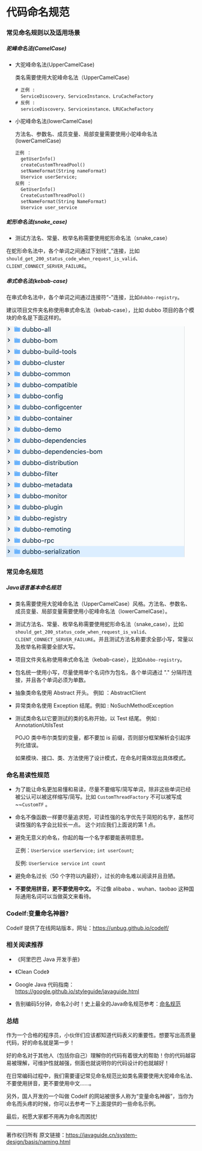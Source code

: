 # 代码命名规范

### 常见命名规则以及适用场景

##### 驼峰命名法(CamelCase)

- 大驼峰命名法(UpperCamelCase)

  类名需要使用大驼峰命名法（UpperCamelCase）

  ```text
  # 正例 : 
  	ServiceDiscovery、ServiceInstance、LruCacheFactory
  # 反例 :
  	serviceDiscovery、Serviceinstance、LRUCacheFactory
  ```

- 小驼峰命名法(lowerCamelCase)

  方法名、参数名、成员变量、局部变量需要使用小驼峰命名法(lowerCamelCase)

  ```
  正例 ：
  	getUserInfo()
  	createCustomThreadPool()
  	setNameFormat(String nameFormat)
  	Uservice userService;
  反例 ：
  	GetUserInfo()
  	CreateCustomThreadPool()
  	setNameFormat(String NameFormat)
  	Uservice user_service
  ```

##### 蛇形命名法(snake_case)

- 测试方法名、常量、枚举名称需要使用蛇形命名法（snake_case）

在蛇形命名法中，各个单词之间通过下划线“_”连接，比如`should_get_200_status_code_when_request_is_valid`、`CLIENT_CONNECT_SERVER_FAILURE`。

##### 串式命名法(kebab-case)

在串式命名法中，各个单词之间通过连接符“-”连接，比如`dubbo-registry`。

建议项目文件夹名称使用串式命名法（kebab-case），比如 dubbo 项目的各个模块的命名是下面这样的。

![](https://github.com/shmily0021/Blog-note-gitalk/blob/main/img/Code-naming/%E4%BB%A3%E7%A0%81%E5%91%BD%E5%90%8D-01.png?raw=true)

### 常见命名规范

##### Java语言基本命名规范

- 类名需要使用大驼峰命名法（UpperCamelCase）风格。方法名、参数名、成员变量、局部变量需要使用小驼峰命名法（lowerCamelCase）。

- 测试方法名、常量、枚举名称需要使用蛇形命名法（snake_case），比如`should_get_200_status_code_when_request_is_valid`、`CLIENT_CONNECT_SERVER_FAILURE`。并且测试方法名称要求全部小写，常量以及枚举名称需要全部大写。

- 项目文件夹名称使用串式命名法（kebab-case），比如`dubbo-registry`。

- 包名统一使用小写，尽量使用单个名词作为包名，各个单词通过 "." 分隔符连接，并且各个单词必须为单数。

- 抽象类命名使用 Abstract 开头。 例如 ：AbstractClient 

- 异常类命名使用 Exception 结尾。例如 : NoSuchMethodException 

- 测试类命名以它要测试的类的名称开始，以 Test 结尾。 例如 : AnnotationUtilsTest 

  POJO 类中布尔类型的变量，都不要加 is 前缀，否则部分框架解析会引起序列化错误。

  如果模块、接口、类、方法使用了设计模式，在命名时需体现出具体模式。

### 命名易读性规范

- 为了能让命名更加易懂和易读，尽量不要缩写/简写单词，除非这些单词已经被公认可以被这样缩写/简写。比如 `CustomThreadFactory` 不可以被写成 ~~`CustomTF` 。

- 命名不像函数一样要尽量追求短，可读性强的名字优先于简短的名字，虽然可读性强的名字会比较长一点。 这个对应我们上面说的第 1 点。

- 避免无意义的命名，你起的每一个名字都要能表明意思。

  正例：`UserService userService;` `int userCount`;

  反例: `UserService service` `int count`

- 避免命名过长（50 个字符以内最好），过长的命名难以阅读并且丑陋。
- **不要使用拼音，更不要使用中文。** 不过像 alibaba 、wuhan、taobao 这种国际通用名词可以当做英文来看待。

### Codelf:变量命名神器?

Codelf 提供了在线网站版本，网址：https://unbug.github.io/codelf/

### 相关阅读推荐

- 《阿里巴巴 Java 开发手册》

- 《Clean Code》

-   Google Java 代码指南：https://google.github.io/styleguide/javaguide.html

-   告别编码5分钟，命名2小时！史上最全的Java命名规范参考：<a href="https://www.cnblogs.com/liqiangchn/p/12000361.html">命名规范</a>

### 总结

作为一个合格的程序员，小伙伴们应该都知道代码表义的重要性。想要写出高质量代码，好的命名就是第一步！

好的命名对于其他人（包括你自己）理解你的代码有着很大的帮助！你的代码越容易被理解，可维护性就越强，侧面也就说明你的代码设计的也就越好！

在日常编码过程中，我们需要谨记常见命名规范比如类名需要使用大驼峰命名法、不要使用拼音，更不要使用中文......。

另外，国人开发的一个叫做 Codelf 的网站被很多人称为“变量命名神器”，当你为命名而头疼的时候，你可以去参考一下上面提供的一些命名示例。

最后，祝愿大家都不用再为命名而困扰!

------

著作权归所有 原文链接：https://javaguide.cn/system-design/basis/naming.html